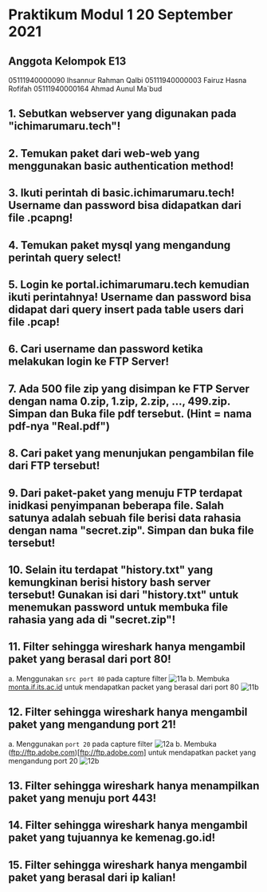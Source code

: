 # Praktikum Modul 1 20 September 2021

## Anggota Kelompok E13
05111940000090	Ihsannur Rahman Qalbi
05111940000003	Fairuz Hasna Rofifah
05111940000164	Ahmad Aunul Ma`bud

## 1. Sebutkan webserver yang digunakan pada "ichimarumaru.tech"!

## 2. Temukan paket dari web-web yang menggunakan basic authentication method!

## 3. Ikuti perintah di basic.ichimarumaru.tech! Username dan password bisa didapatkan dari file .pcapng!
## 4. Temukan paket mysql yang mengandung perintah query select!
## 5. Login ke portal.ichimarumaru.tech kemudian ikuti perintahnya! Username dan password bisa didapat dari query insert pada table users dari file .pcap!
## 6. Cari username dan password ketika melakukan login ke FTP Server!
## 7. Ada 500 file zip yang disimpan ke FTP Server dengan nama 0.zip, 1.zip, 2.zip, ..., 499.zip. Simpan dan Buka file pdf tersebut. (Hint = nama pdf-nya "Real.pdf")
## 8. Cari paket yang menunjukan pengambilan file dari FTP tersebut!
## 9. Dari paket-paket yang menuju FTP terdapat inidkasi penyimpanan beberapa file. Salah satunya adalah sebuah file berisi data rahasia dengan nama "secret.zip". Simpan dan buka file tersebut!
## 10. Selain itu terdapat "history.txt" yang kemungkinan berisi history bash server tersebut! Gunakan isi dari "history.txt" untuk menemukan password untuk membuka file rahasia yang ada di "secret.zip"!
## 11. Filter sehingga wireshark hanya mengambil paket yang berasal dari port 80!
a.  Menggunakan `src port 80` pada capture filter
![11a](https://image.prntscr.com/image/cHvNUb_ORc-fdr2SAhEjIg.png)
b.  Membuka [monta.if.its.ac.id](monta.if.its.ac.id) untuk mendapatkan packet yang berasal dari port 80
![11b](https://image.prntscr.com/image/50QLTsFIQSyDQwUN4LIjoA.png)

## 12. Filter sehingga wireshark hanya mengambil paket yang mengandung port 21!
a.  Menggunakan `port 20` pada capture filter
![12a](https://image.prntscr.com/image/hScRihDZRIaNd1F95DrMug.png)
b.  Membuka (ftp://ftp.adobe.com)[ftp://ftp.adobe.com] untuk mendapatkan packet yang mengandung port 20
![12b](https://image.prntscr.com/image/jToS3jsMStCdU67A_sh2Lg.png)
## 13. Filter sehingga wireshark hanya menampilkan paket yang menuju port 443!
## 14. Filter sehingga wireshark hanya mengambil paket yang tujuannya ke kemenag.go.id!
## 15. Filter sehingga wireshark hanya mengambil paket yang berasal dari ip kalian!